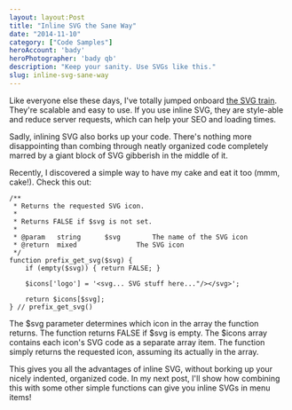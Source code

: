 ```yaml
---
layout: layout:Post
title: "Inline SVG the Sane Way"
date: "2014-11-10"
category: ["Code Samples"]
heroAccount: 'bady'
heroPhotographer: 'bady qb'
description: "Keep your sanity. Use SVGs like this."
slug: inline-svg-sane-way
---
```


Like everyone else these days, I've totally jumped onboard [the SVG train](https://www.smashingmagazine.com/2012/01/16/resolution-independence-with-svg/). They're scalable and easy to use. If you use inline SVG, they are style-able and reduce server requests, which can help your SEO and loading times.

Sadly, inlining SVG also borks up your code. There's nothing more disappointing than combing through neatly organized code completely marred by a giant block of SVG gibberish in the middle of it.

Recently, I discovered a simple way to have my cake and eat it too (mmm, cake!). Check this out:

```astro
/**
 * Returns the requested SVG icon.
 * 
 * Returns FALSE if $svg is not set.
 *
 * @param 	string 		$svg 		The name of the SVG icon
 * @return 	mixed 				The SVG icon
 */
function prefix_get_svg($svg) {
    if (empty($svg)) { return FALSE; }

    $icons['logo'] = '<svg... SVG stuff here..."/></svg>';

    return $icons[$svg];
} // prefix_get_svg()
```

The $svg parameter determines which icon in the array the function returns. The function returns FALSE if $svg is empty. The $icons array contains each icon's SVG code as a separate array item. The function simply returns the requested icon, assuming its actually in the array.

This gives you all the advantages of inline SVG, without borking up your nicely indented, organized code. In my next post, I'll show how combining this with some other simple functions can give you inline SVGs in menu items!
